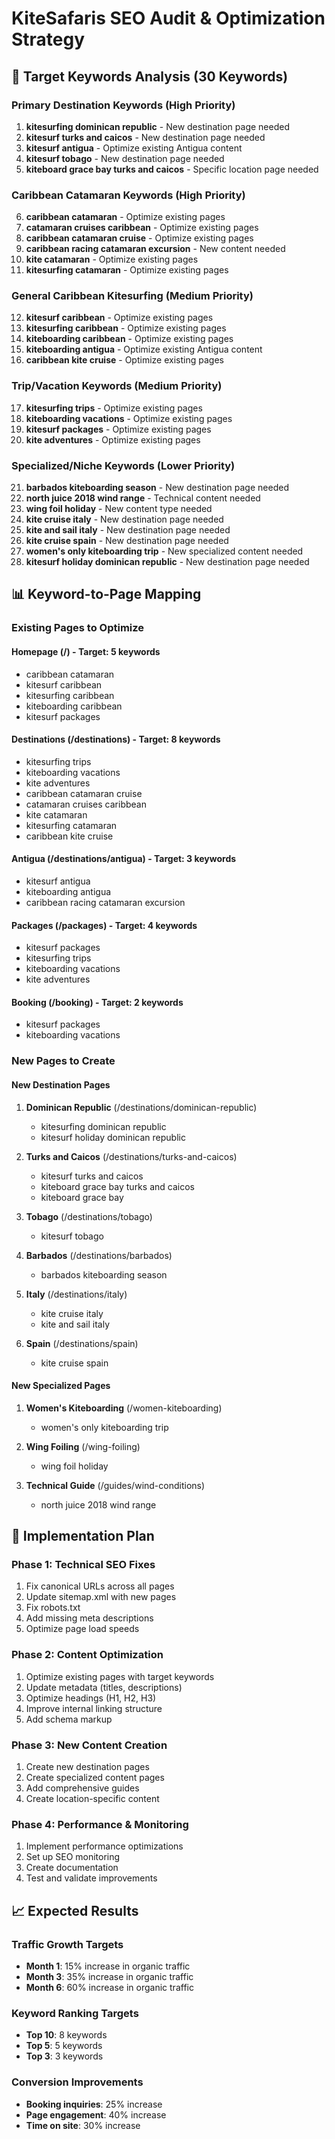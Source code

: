# KiteSafaris SEO Audit & Optimization Strategy

## 🎯 Target Keywords Analysis (30 Keywords)

### **Primary Destination Keywords (High Priority)**
1. **kitesurfing dominican republic** - New destination page needed
2. **kitesurf turks and caicos** - New destination page needed  
3. **kitesurf antigua** - Optimize existing Antigua content
4. **kitesurf tobago** - New destination page needed
5. **kiteboard grace bay turks and caicos** - Specific location page needed

### **Caribbean Catamaran Keywords (High Priority)**
6. **caribbean catamaran** - Optimize existing pages
7. **catamaran cruises caribbean** - Optimize existing pages
8. **caribbean catamaran cruise** - Optimize existing pages
9. **caribbean racing catamaran excursion** - New content needed
10. **kite catamaran** - Optimize existing pages
11. **kitesurfing catamaran** - Optimize existing pages

### **General Caribbean Kitesurfing (Medium Priority)**
12. **kitesurf caribbean** - Optimize existing pages
13. **kitesurfing caribbean** - Optimize existing pages
14. **kiteboarding caribbean** - Optimize existing pages
15. **kiteboarding antigua** - Optimize existing Antigua content
16. **caribbean kite cruise** - Optimize existing pages

### **Trip/Vacation Keywords (Medium Priority)**
17. **kitesurfing trips** - Optimize existing pages
18. **kiteboarding vacations** - Optimize existing pages
19. **kitesurf packages** - Optimize existing pages
20. **kite adventures** - Optimize existing pages

### **Specialized/Niche Keywords (Lower Priority)**
21. **barbados kiteboarding season** - New destination page needed
22. **north juice 2018 wind range** - Technical content needed
23. **wing foil holiday** - New content type needed
24. **kite cruise italy** - New destination page needed
25. **kite and sail italy** - New destination page needed
26. **kite cruise spain** - New destination page needed
27. **women's only kiteboarding trip** - New specialized content needed
28. **kitesurf holiday dominican republic** - New destination page needed

## 📊 Keyword-to-Page Mapping

### **Existing Pages to Optimize**

#### **Homepage (/)** - Target: 5 keywords
- caribbean catamaran
- kitesurf caribbean  
- kitesurfing caribbean
- kiteboarding caribbean
- kitesurf packages

#### **Destinations (/destinations)** - Target: 8 keywords
- kitesurfing trips
- kiteboarding vacations
- kite adventures
- caribbean catamaran cruise
- catamaran cruises caribbean
- kite catamaran
- kitesurfing catamaran
- caribbean kite cruise

#### **Antigua (/destinations/antigua)** - Target: 3 keywords
- kitesurf antigua
- kiteboarding antigua
- caribbean racing catamaran excursion

#### **Packages (/packages)** - Target: 4 keywords
- kitesurf packages
- kitesurfing trips
- kiteboarding vacations
- kite adventures

#### **Booking (/booking)** - Target: 2 keywords
- kitesurf packages
- kiteboarding vacations

### **New Pages to Create**

#### **New Destination Pages**
1. **Dominican Republic** (/destinations/dominican-republic)
   - kitesurfing dominican republic
   - kitesurf holiday dominican republic

2. **Turks and Caicos** (/destinations/turks-and-caicos)
   - kitesurf turks and caicos
   - kiteboard grace bay turks and caicos
   - kiteboard grace bay

3. **Tobago** (/destinations/tobago)
   - kitesurf tobago

4. **Barbados** (/destinations/barbados)
   - barbados kiteboarding season

5. **Italy** (/destinations/italy)
   - kite cruise italy
   - kite and sail italy

6. **Spain** (/destinations/spain)
   - kite cruise spain

#### **New Specialized Pages**
1. **Women's Kiteboarding** (/women-kiteboarding)
   - women's only kiteboarding trip

2. **Wing Foiling** (/wing-foiling)
   - wing foil holiday

3. **Technical Guide** (/guides/wind-conditions)
   - north juice 2018 wind range

## 🚀 Implementation Plan

### **Phase 1: Technical SEO Fixes**
1. Fix canonical URLs across all pages
2. Update sitemap.xml with new pages
3. Fix robots.txt
4. Add missing meta descriptions
5. Optimize page load speeds

### **Phase 2: Content Optimization**
1. Optimize existing pages with target keywords
2. Update metadata (titles, descriptions)
3. Optimize headings (H1, H2, H3)
4. Improve internal linking structure
5. Add schema markup

### **Phase 3: New Content Creation**
1. Create new destination pages
2. Create specialized content pages
3. Add comprehensive guides
4. Create location-specific content

### **Phase 4: Performance & Monitoring**
1. Implement performance optimizations
2. Set up SEO monitoring
3. Create documentation
4. Test and validate improvements

## 📈 Expected Results

### **Traffic Growth Targets**
- **Month 1**: 15% increase in organic traffic
- **Month 3**: 35% increase in organic traffic  
- **Month 6**: 60% increase in organic traffic

### **Keyword Ranking Targets**
- **Top 10**: 8 keywords
- **Top 5**: 5 keywords
- **Top 3**: 3 keywords

### **Conversion Improvements**
- **Booking inquiries**: 25% increase
- **Page engagement**: 40% increase
- **Time on site**: 30% increase
